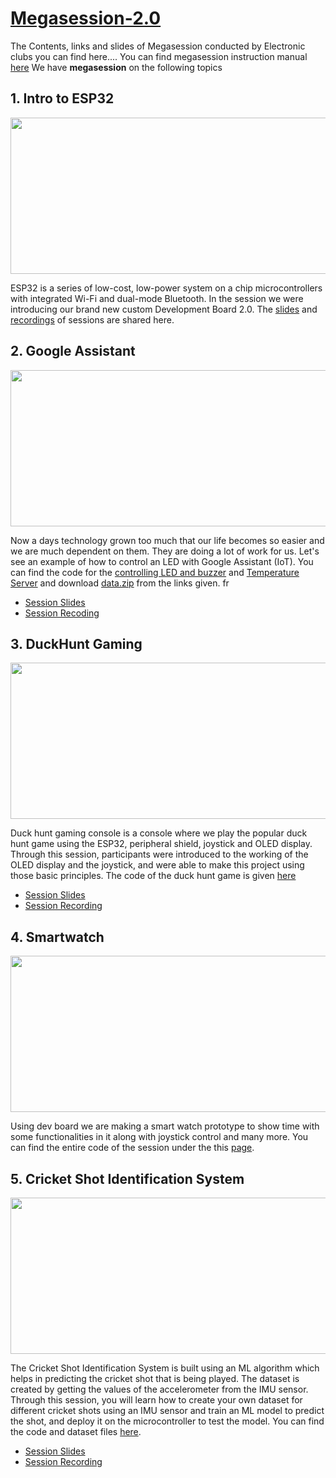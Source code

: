 # [Megasession-2.0](https://cfi.iitm.ac.in/elec-club/2.0/)
The Contents, links and slides of Megasession conducted by Electronic clubs you can find here....
You can find megasession instruction manual [here](https://drive.google.com/file/d/1ICOFM4MCWkONko7lUPVzYHTCWuDUt9WO/view?usp=sharing)
We have **megasession** on the following topics

## 1. Intro to ESP32
<img src="https://cfi.iitm.ac.in/elec-club/images/gallery/4.jpg" width="600" height="250"  />


ESP32 is a series of low-cost, low-power system on a chip microcontrollers with integrated Wi-Fi and dual-mode Bluetooth. In the session we were introducing our brand new custom Development Board 2.0. The [slides](https://drive.google.com/file/d/1AfLgTjg5z1oOvzX0dlHrTkloJyK80ZgD/view?usp=sharing) and [recordings](https://drive.google.com/file/d/141RP7QTMg8IB5GDiVXWtzL_hXytPNNlH/view?usp=sharing) of sessions are shared here.


## 2. Google Assistant

<img src="https://easyelectronicsproject.com/wp-content/uploads/2020/07/home-automation-google-assistant-2.jpg" width="600" height="250"  />


Now a days technology grown too much that our life becomes so easier and we are much dependent on them. They are doing a lot of work for us. Let's see an example of how to control an LED with Google Assistant (IoT). You can find the code for the [controlling LED and buzzer](https://github.com/CFI-Electronics-Club/Megasession-2.0/blob/main/GoogleAssistant/LED_Buzzer) and [Temperature Server](https://github.com/CFI-Electronics-Club/Megasession-2.0/blob/main/GoogleAssistant/Temperature%20Webserver) and download [data.zip](https://raw.githubusercontent.com/CFI-Electronics-Club/Megasession-2.0/main/GoogleAssistant/data.zip) from the links given.
 fr
* [Session Slides](https://drive.google.com/file/d/1GjmuqfCcicS9r2no09NZdNwiXFLeBkdy/view?usp=sharing)
* [Session Recoding](https://drive.google.com/file/d/1b_6B9-uQk2oohrJDBD04r9L9GTnULB6Z/view?usp=sharing)

## 3. DuckHunt Gaming

<img src="https://play-lh.googleusercontent.com/AVog4ZKe3NYj6w4-zZaqBDaj0JzvSSkfsR_CfPQ_e_bKnCU0j48-LCeDdxI2N2Oiey87" width="600" height="250"/>

Duck hunt gaming console is a console where we play the popular duck hunt game using the ESP32, peripheral shield, joystick and OLED display. Through this session, participants were introduced to the working of the OLED display and the joystick, and were able to make this project using those basic principles. The code of the duck hunt game is given [here](https://github.com/CFI-Electronics-Club/Megasession-2.0/blob/main/Duck%20Hunt/Duck_hunt.ino)

* [Session Slides](https://drive.google.com/file/d/1QLY-kuk9tP7zZSARci5TQlc1_Yeir8Ul/view?usp=sharing)
* [Session Recording](https://drive.google.com/file/d/1CWbsEqldqjgcd5fE2LBsA82adYw1BeCd/view?usp=sharing)
## 4. Smartwatch

<img src="https://content.instructables.com/ORIG/F7Z/GR9Q/K8WK2ALN/F7ZGR9QK8WK2ALN.jpg?auto=webp" width="600" height="250"/>

     
Using dev board we are making a smart watch prototype to show time with some functionalities in it along with joystick control and many more. You can find the 
entire code of the session under the this [page](https://github.com/hplvm/Megasession-2.--day-5).


## 5. Cricket Shot Identification System

<img src="https://www.pinclipart.com/picdir/big/181-1815480_cricket-lengths-cricket-batting-shots-tips-clipart.png" width="600" height="250"/>


The Cricket Shot Identification System is built using an ML algorithm which helps in predicting the cricket shot that is being played. The dataset is created by getting the values of the accelerometer from the IMU sensor. Through this session, you will learn how to create your own dataset for different cricket shots using an IMU sensor and train an ML model to predict the shot, and deploy it on the microcontroller to test the model. You can find the code and dataset files [here](https://github.com/CFI-Electronics-Club/Megasession-2.0/tree/main/Cricket_shot_Identification_system).

* [Session Slides](https://drive.google.com/file/d/1_jUEpWlo8aT3qPfyQmzeq9QP9sU6zS6h/view?usp=sharing)
* [Session Recording](https://drive.google.com/file/d/1vFlaILHBKeo-rxbhYtI7Pts3Nig3pycT/view?usp=sharing)
